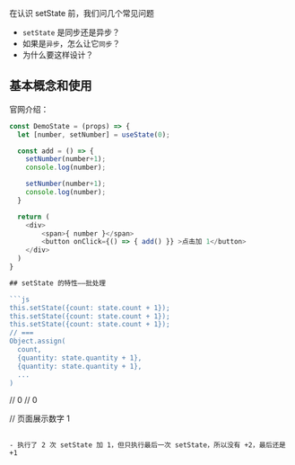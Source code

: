 在认识 setState 前，我们问几个常见问题
- `setState` 是同步还是异步？
- 如果是`异步`，怎么让它`同步`？
- 为什么要这样设计？

## 基本概念和使用

官网介绍：



```js
const DemoState = (props) => {
  let [number, setNumber] = useState(0);

  const add = () => {
    setNumber(number+1);
    console.log(number);

    setNumber(number+1);
    console.log(number);
  }

  return (
    <div>
        <span>{ number }</span>
        <button onClick={() => { add() }} >点击加 1</button>
    </div>
  )
}

## setState 的特性——批处理

```js
this.setState({count: state.count + 1});
this.setState({count: state.count + 1});
this.setState({count: state.count + 1});
// === 
Object.assign(
  count,
  {quantity: state.quantity + 1},
  {quantity: state.quantity + 1},
  ...
)
```

// 0
// 0

// 页面展示数字 1
```

- 执行了 2 次 setState 加 1，但只执行最后一次 setState，所以没有 +2，最后还是 +1